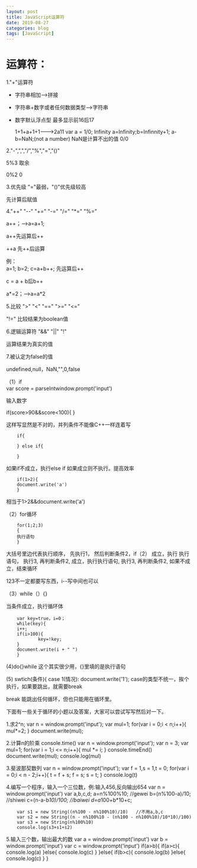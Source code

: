 ```yaml
---
layout: post
title: JavaScript运算符
date: 2019-08-27
categories: blog
tags: [JavaScript]
---
```


# 运算符：


 1."+"运算符
- 字符串相加-->拼接
- 字符串+数字或者任何数据类型——>字符串
- 数字默认浮点型 最多显示前16后17

    1+1+a+1+1--->2a11
    var a = 1/0;  Infinity
    a=Infinity;b=Infinnity+1;
    a-b=NaN;(not a number)
NaN是计算不出的值 0/0

2."-",",","/","%","=","()"  

5%3 取余

0%2 0 

3.优先级 "="最弱，"()"优先级较高 

先计算后赋值

4."++" "--" "+=" "-=" "/=" "*=" "%="  

a++；-->a=a+1;

a++先运算后++ 

++a 先++后运算

例：   
        a=1;
        b=2;
        c=a+b++;
先运算后++  

c = a + b后b++

a*=2；-->a=a*2

 5.比较 ">" "<" "==" ">=" "<=" 

 "!=" 比较结果为boolean值

6.逻辑运算符 "&&" "||" "!" 

运算结果为真实的值

7.被认定为false的值 

undefined,null，NaN,"",0,false

（1）if  
         var score = parseIntwindow.prompt('input') 

输入数字

if(score>90&&score<100){
}

这样写显然是不对的，并列条件不能像C++一样连着写


        if{

        } else if{

        }  


如果if不成立，执行else if 如果成立则不执行。提高效率



        if(1>2){
        document.write('a')
        }


相当于1>2&&document.write('a')

（2）for循环

        for(1;2;3)
        {
        执行语句
        }
大括号里边代表执行顺序，
先执行1，
然后判断条件2，if（2）
成立，执行 执行语句，
执行3,
再判断条件2,
成立，执行执行语句,
执行3,
再判断条件2,
如果不成立，结束循环

123不一定都要写东西，i--写中间也可以

（3）while（）{}

当条件成立，执行循环体

        var key=true，i=0；
        while(key){
        i++;
        if(i>100){
                key=!key;
        }
        document.write(i + " ")
        }
(4)do{}while
这个其实很少用，{}里填的是执行语句

(5)
swtich(条件){
    case 1(情况):
        document.write('1');
    case的类型不统一，挨个执行，如果要跳出，就需要break

break 能跳出任何循环，但也只能用在循环里。

下面有一些关于循环的小题以及答案，大家可以尝试写写然后对一下。

1.求2^n;
        var n = window.prompt('input');
        var mul=1;
        for(var i = 0;i < n;i++){
            mul*=2;
        }
        document.write(mul);


2.计算n的阶乘
        console.time()
        var n = window.prompt('input');
        var n = 3;
        var mul=1;
        for(var i = 1;i <= n;i++){
            mul *= i;
        }
        console.timeEnd()
        document.write(mul);
        console.log(mul)

3.斐波那契数列
        var n = window.prompt('input');
        var f = 1,s = 1,t = 0;
        for(var i = 0;i < n - 2;i++){
            t = f + s;
            f = s;
            s = t;
        }
        console.log(t)

4.编写一个程序，输入一个三位数，例:输入456,反向输出654
        var n = window.prompt('input')
        var a,b,c,d;
        a=n%100%10;  //gewei
        b=(n%100-a)/10;  //shiwei
        c=(n-a-b*10)/100; //baiwei
        d=a*100+b*10+c;

        var s1 = new String((n%100 - n%100%10)/10)   //不用a,b,c 
        var s2 = new String((n - n%100%10 - (n%100 - n%100%10)/10*10)/100)
        var s3 = new String(n%100%10)
        console.log(s3+s1+s2)
        

5.输入三个数，输出最大的数
        var a = window.prompt('input')
        var b = window.prompt('input')
        var c = window.prompt('input')
        if(a>b){
            if(a>c){
                console.log(a)
            }else{
                console.log(c)
            }
        }else{
            if(b>c){
                console.log(b)
            }else{
                console.log(c)
            }
        }